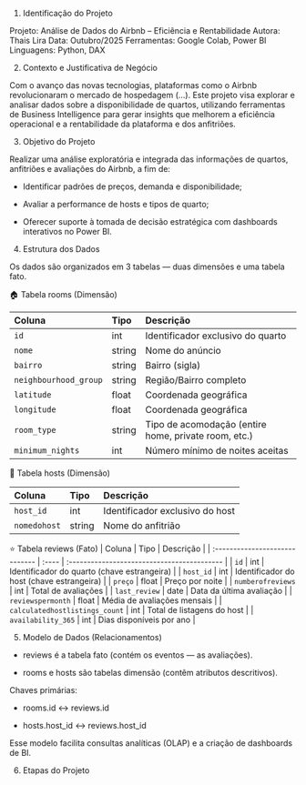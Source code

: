 
1. Identificação do Projeto

Projeto: Análise de Dados do Airbnb – Eficiência e Rentabilidade
Autora: Thais Lira
Data: Outubro/2025
Ferramentas: Google Colab, Power BI
Linguagens: Python, DAX

2. Contexto e Justificativa de Negócio

Com o avanço das novas tecnologias, plataformas como o Airbnb revolucionaram o mercado de hospedagem (...).
Este projeto visa explorar e analisar dados sobre a disponibilidade de quartos, utilizando ferramentas de Business Intelligence para gerar insights que melhorem a eficiência operacional e a rentabilidade da plataforma e dos anfitriões.

3. Objetivo do Projeto

Realizar uma análise exploratória e integrada das informações de quartos, anfitriões e avaliações do Airbnb, a fim de:

 - Identificar padrões de preços, demanda e disponibilidade;

 - Avaliar a performance de hosts e tipos de quarto;

 - Oferecer suporte à tomada de decisão estratégica com dashboards interativos no Power BI.

4. Estrutura dos Dados

Os dados são organizados em 3 tabelas — duas dimensões e uma tabela fato.

🏠 Tabela rooms (Dimensão)

| Coluna                | Tipo   | Descrição                                            |
| :-------------------- | :----- | :--------------------------------------------------- |
| `id`                  | int    | Identificador exclusivo do quarto                    |
| `nome`                | string | Nome do anúncio                                      |
| `bairro`              | string | Bairro (sigla)                                       |
| `neighbourhood_group` | string | Região/Bairro completo                               |
| `latitude`            | float  | Coordenada geográfica                                |
| `longitude`           | float  | Coordenada geográfica                                |
| `room_type`           | string | Tipo de acomodação (entire home, private room, etc.) |
| `minimum_nights`      | int    | Número mínimo de noites aceitas                      |

👤 Tabela hosts (Dimensão)

| Coluna       | Tipo   | Descrição                       |
| :----------- | :----- | :------------------------------ |
| `host_id`    | int    | Identificador exclusivo do host |
| `nomedohost` | string | Nome do anfitrião               |


⭐ Tabela reviews (Fato)
| Coluna                         | Tipo  | Descrição                                   |
| :----------------------------- | :---- | :------------------------------------------ |
| `id`                           | int   | Identificador do quarto (chave estrangeira) |
| `host_id`                      | int   | Identificador do host (chave estrangeira)   |
| `preço`                        | float | Preço por noite                             |
| `numberofreviews`              | int   | Total de avaliações                         |
| `last_review`                  | date  | Data da última avaliação                    |
| `reviewspermonth`              | float | Média de avaliações mensais                 |
| `calculatedhostlistings_count` | int   | Total de listagens do host                  |
| `availability_365`             | int   | Dias disponíveis por ano                    |

5. Modelo de Dados (Relacionamentos)

- reviews é a tabela fato (contém os eventos — as avaliações).

- rooms e hosts são tabelas dimensão (contêm atributos descritivos).

Chaves primárias:

- rooms.id ↔ reviews.id

- hosts.host_id ↔ reviews.host_id

Esse modelo facilita consultas analíticas (OLAP) e a criação de dashboards de BI.

6. Etapas do Projeto

